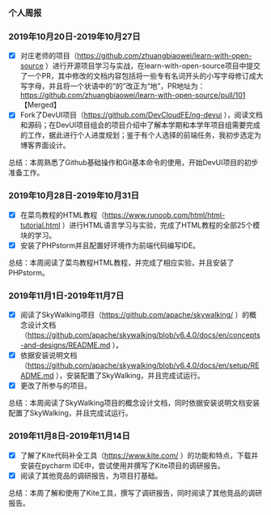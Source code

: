 ### 个人周报

### 2019年10月20日-2019年10月27日

- [x]  对庄老师的项目（https://github.com/zhuangbiaowei/learn-with-open-source ）进行开源项目学习与实战，在learn-with-open-source项目中提交了一个PR，其中修改的文档内容包括将一些专有名词开头的小写字母修订成大写字母，并且将一个状语中的“的”改正为“地”，PR地址为：https://github.com/zhuangbiaowei/learn-with-open-source/pull/101 【Merged】
- [x] Fork了DevUI项目（https://github.com/DevCloudFE/ng-devui ），阅读文档和源码；在DevUI项目组会的项目介绍中了解本学期和本学年项目组需要完成的工作，据此进行个人进度规划；鉴于有个人选择的前端任务，我初步选定为博客界面设计。

总结：本周熟悉了Github基础操作和Git基本命令的使用，开始DevUI项目的初步准备工作。 


### 2019年10月28日-2019年10月31日

- [x]  在菜鸟教程的HTML教程（https://www.runoob.com/html/html-tutorial.html ）进行HTML语言学习与实验，完成了HTML教程的全部25个模块的学习。
- [x] 安装了PHPstorm并且配置好环境作为前端代码编写IDE。

总结：本周阅读了菜鸟教程HTML教程，并完成了相应实验，并且安装了PHPstorm。 

### 2019年11月1日-2019年11月7日

- [x]  阅读了SkyWalking项目（https://github.com/apache/skywalking/ ）的概念设计文档（https://github.com/apache/skywalking/blob/v6.4.0/docs/en/concepts-and-designs/README.md ）。
- [x] 依据安装说明文档（https://github.com/apache/skywalking/blob/v6.4.0/docs/en/setup/README.md ），安装配置了SkyWalking，并且完成试运行。
- [x] 更改了所参与的项目。

总结：本周阅读了SkyWalking项目的概念设计文档，同时依据安装说明文档安装配置了SkyWalking，并且完成试运行。 

### 2019年11月8日-2019年11月14日

- [x] 了解了Kite代码补全工具（https://www.kite.com/ ）的功能和特点，下载并安装在pycharm IDE中，尝试使用并撰写了Kite项目的调研报告。
- [x] 阅读了其他竞品的调研报告，为项目打基础。

总结：本周了解和使用了Kite工具，撰写了调研报告，同时阅读了其他竞品的调研报告。 
